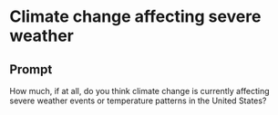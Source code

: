 # Climate change affecting severe weather

## Prompt
How much, if at all, do you think climate change is currently
affecting severe weather events or temperature patterns in the
United States?
